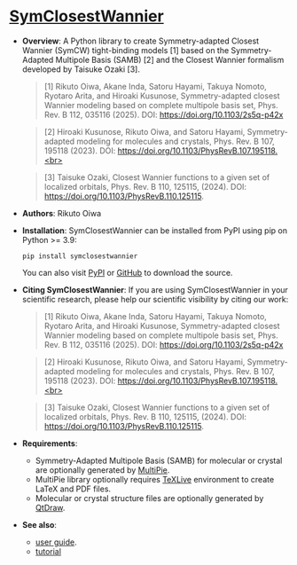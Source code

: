 # [SymClosestWannier](https://cmt-mu.github.io/SymClosestWannier/)

- **Overview**:
    A Python library to create Symmetry-adapted Closest Wannier (SymCW) tight-binding models [1] based on the Symmetry-Adapted Multipole Basis (SAMB) [2] and the Closest Wannier formalism developed by Taisuke Ozaki [3].

    > [1] Rikuto Oiwa, Akane Inda, Satoru Hayami, Takuya Nomoto, Ryotaro Arita, and Hiroaki Kusunose, Symmetry-adapted closest Wannier modeling based on complete multipole basis set, Phys. Rev. B 112, 035116 (2025).
    > DOI: https://doi.org/10.1103/2s5q-p42x
    
    > [2] Hiroaki Kusunose, Rikuto Oiwa, and Satoru Hayami, Symmetry-adapted modeling for molecules and crystals, Phys. Rev. B 107, 195118 (2023).
    > DOI: https://doi.org/10.1103/PhysRevB.107.195118.<br>
  
    > [3] Taisuke Ozaki, Closest Wannier functions to a given set of localized orbitals, Phys. Rev. B 110, 125115, (2024).
    > DOI: https://doi.org/10.1103/PhysRevB.110.125115.

- **Authors**: Rikuto Oiwa

- **Installation**: SymClosestWannier can be installed from PyPI using pip on Python >= 3.9:
    ```
    pip install symclosestwannier
    ```
    You can also visit [PyPI](https://pypi.org/project/symclosestwannier/) or [GitHub](https://github.com/CMT-MU/SymClosestWannier/) to download the source.

- **Citing SymClosestWannier**: If you are using SymClosestWannier in your scientific research, please help our scientific visibility by citing our work:

    > [1] Rikuto Oiwa, Akane Inda, Satoru Hayami, Takuya Nomoto, Ryotaro Arita, and Hiroaki Kusunose, Symmetry-adapted closest Wannier modeling based on complete multipole basis set, Phys. Rev. B 112, 035116 (2025).
    > DOI: https://doi.org/10.1103/2s5q-p42x
    
    > [2] Hiroaki Kusunose, Rikuto Oiwa, and Satoru Hayami, Symmetry-adapted modeling for molecules and crystals, Phys. Rev. B 107, 195118 (2023).
    > DOI: https://doi.org/10.1103/PhysRevB.107.195118.<br>
  
    > [3] Taisuke Ozaki, Closest Wannier functions to a given set of localized orbitals, Phys. Rev. B 110, 125115, (2024).
    > DOI: https://doi.org/10.1103/PhysRevB.110.125115.

- **Requirements**:
  - Symmetry-Adapted Multipole Basis (SAMB) for molecular or crystal are optionally generated by [MultiPie](https://github.com/CMT-MU/MultiPie).
  - MultiPie library optionally requires [TeXLive](https://www.tug.org/texlive/) environment to create LaTeX and PDF files.
  - Molecular or crystal structure files are optionally generated by [QtDraw](https://github.com/CMT-MU/QtDraw).

- **See also**:
  - [user guide](https://github.com/CMT-MU/SymClosestWannier/docs/src/manual.pdf).
  - [tutorial](https://cmt-mu.github.io/SymClosestWannierTutorial/)

